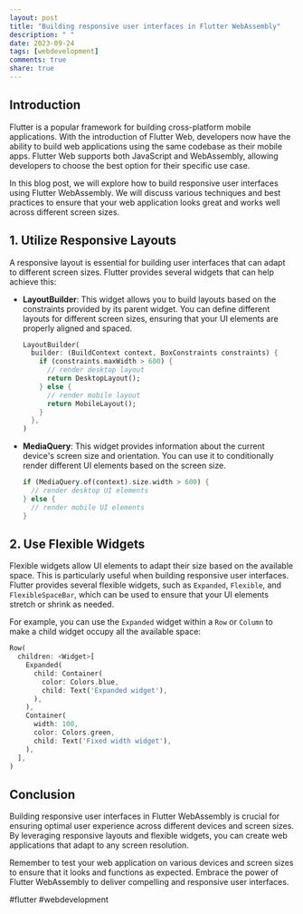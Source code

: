 ```yaml
---
layout: post
title: "Building responsive user interfaces in Flutter WebAssembly"
description: " "
date: 2023-09-24
tags: [webdevelopment]
comments: true
share: true
---
```


## Introduction

Flutter is a popular framework for building cross-platform mobile applications. With the introduction of Flutter Web, developers now have the ability to build web applications using the same codebase as their mobile apps. Flutter Web supports both JavaScript and WebAssembly, allowing developers to choose the best option for their specific use case.

In this blog post, we will explore how to build responsive user interfaces using Flutter WebAssembly. We will discuss various techniques and best practices to ensure that your web application looks great and works well across different screen sizes.

## 1. Utilize Responsive Layouts

A responsive layout is essential for building user interfaces that can adapt to different screen sizes. Flutter provides several widgets that can help achieve this:

- **LayoutBuilder**: This widget allows you to build layouts based on the constraints provided by its parent widget. You can define different layouts for different screen sizes, ensuring that your UI elements are properly aligned and spaced.

    ```dart
    LayoutBuilder(
      builder: (BuildContext context, BoxConstraints constraints) {
        if (constraints.maxWidth > 600) {
          // render desktop layout
          return DesktopLayout();
        } else {
          // render mobile layout
          return MobileLayout();
        }
      },
    )
    ```

- **MediaQuery**: This widget provides information about the current device's screen size and orientation. You can use it to conditionally render different UI elements based on the screen size.

    ```dart
    if (MediaQuery.of(context).size.width > 600) {
      // render desktop UI elements
    } else {
      // render mobile UI elements
    }
    ```

## 2. Use Flexible Widgets

Flexible widgets allow UI elements to adapt their size based on the available space. This is particularly useful when building responsive user interfaces. Flutter provides several flexible widgets, such as `Expanded`, `Flexible`, and `FlexibleSpaceBar`, which can be used to ensure that your UI elements stretch or shrink as needed.

For example, you can use the `Expanded` widget within a `Row` or `Column` to make a child widget occupy all the available space:

```dart
Row(
  children: <Widget>[
    Expanded(
      child: Container(
        color: Colors.blue,
        child: Text('Expanded widget'),
      ),
    ),
    Container(
      width: 100,
      color: Colors.green,
      child: Text('Fixed width widget'),
    ),
  ],
)
```

## Conclusion

Building responsive user interfaces in Flutter WebAssembly is crucial for ensuring optimal user experience across different devices and screen sizes. By leveraging responsive layouts and flexible widgets, you can create web applications that adapt to any screen resolution.

Remember to test your web application on various devices and screen sizes to ensure that it looks and functions as expected. Embrace the power of Flutter WebAssembly to deliver compelling and responsive user interfaces.

#flutter #webdevelopment